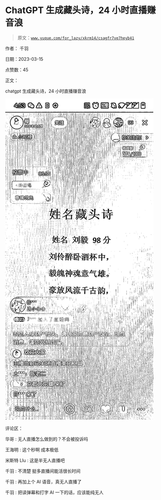 # ChatGPT 生成藏头诗，24 小时直播赚音浪

> 原文：[`www.yuque.com/for_lazy/xkrm14/csagfr7ve7heyb41`](https://www.yuque.com/for_lazy/xkrm14/csagfr7ve7heyb41)

作者： 千羽

日期：2023-03-15

点赞数：45

正文：

chatgpt 生成藏头诗，24 小时直播赚音浪

![](img/c142e98ece02e2727f7ed01a3df81b03.png)  

评论区：

华哥 : 无人直播怎么做到的？不会被投诉吗

王海明 : 这个秒啊 成本极低

米斯特 LIu : 这是半无人直播吧

千羽 : 不清楚 挺多直播间能活很长时间

千羽 : 再加上个 AI 语音，真无人直播了

千羽 : 把读弹幕和打字 AI 一下的话，应该能纯无人



